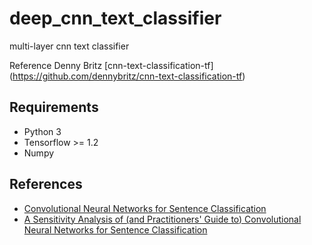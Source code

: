 # deep_cnn_text_classifier
multi-layer cnn text classifier

Reference Denny Britz [cnn-text-classification-tf] (https://github.com/dennybritz/cnn-text-classification-tf)

## Requirements

- Python 3
- Tensorflow >= 1.2
- Numpy

## References

- [Convolutional Neural Networks for Sentence Classification](http://arxiv.org/abs/1408.5882)
- [A Sensitivity Analysis of (and Practitioners' Guide to) Convolutional Neural Networks for Sentence Classification](http://arxiv.org/abs/1510.03820)
